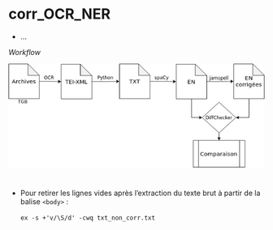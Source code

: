 # corr_OCR_NER

- ...

*Workflow*

<p align="center">
  <img src="img/workflow_corr_ocr_ren.jpg">
</p> 

# 





- Pour retirer les lignes vides après l’extraction du texte brut à partir de la balise `<body>` :

  `ex -s +'v/\S/d' -cwq txt_non_corr.txt`

